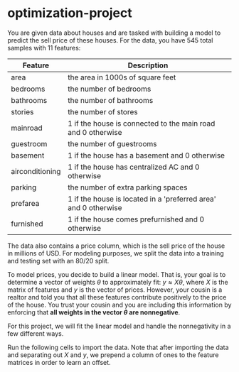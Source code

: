 # optimization-project

You are given data about houses and are tasked with building a model to predict the sell price of these houses. For the data, you have 545 total samples with 11 features:

| Feature          | Description |
| ---------------- | ----------- |
| area             | the area in 1000s of square feet                                  |
| bedrooms         |  the number of bedrooms                                           |
| bathrooms        | the number of bathrooms                                           |
| stories          | the number of stores                                              |
| mainroad         | 1 if the house is connected to the main road and 0 otherwise      |
| guestroom        | the number of guestrooms                                          |
| basement         | 1 if the house has a basement and 0 otherwise                     |
| airconditioning  | 1 if the house has centralized AC and 0 otherwise                 |
| parking          | the number of extra parking spaces                                |
| prefarea         | 1 if the house is located in a 'preferred area' and 0 otherwise   |
| furnished        | 1 if the house comes prefurnished and 0 otherwise                 |

The data also contains a price column, which is the sell price of the house in millions of USD.
For modeling purposes, we split the data into a training and testing set with an 80/20 split.

To model prices, you decide to build a linear model. That is, your goal is to determine a vector of weights $\theta$ to approximately fit: $y \approx X \theta$, where $X$ is the matrix of features and $y$ is the vector of prices. However, your cousin is a realtor and told you that all these features contribute positively to the price of the house. You trust your cousin and you are including this information by enforcing that **all weights in the vector $\theta$ are nonnegative**.

For this project, we will fit the linear model and handle the nonnegativity in a few different ways.

Run the following cells to import the data. Note that after importing the data and separating out $X$ and $y$, we prepend a column of ones to the feature matrices in order to learn an offset.
